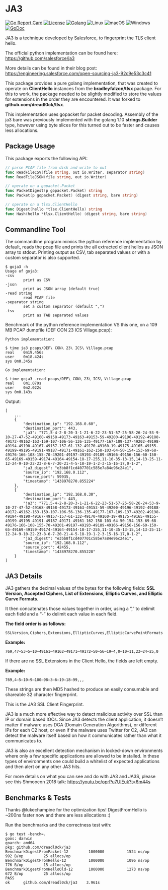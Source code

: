 # JA3

[![Go Report Card](https://goreportcard.com/badge/github.com/dreadl0ck/ja3)](https://goreportcard.com/report/github.com/dreadl0ck/ja3)
[![License](https://img.shields.io/badge/License-BSDv3-blue.svg)](https://raw.githubusercontent.com/dreadl0ck/ja3/master/docs/LICENSE)
[![Golang](https://img.shields.io/badge/Go-1.10-blue.svg)](https://golang.org)
![Linux](https://img.shields.io/badge/Supports-Linux-green.svg)
![macOS](https://img.shields.io/badge/Supports-macOS-green.svg)
![Windows](https://img.shields.io/badge/Supports-Windows-green.svg)
[![GoDoc](https://img.shields.io/badge/godoc-reference-blue.svg)](https://godoc.org/github.com/dreadl0ck/ja3)

JA3 is a technique developed by Salesforce, to fingerprint the TLS client hello.

The official python implementation can be found here: https://github.com/salesforce/ja3

More details can be found in their blog post: https://engineering.salesforce.com/open-sourcing-ja3-92c9e53c3c41

This package provides a pure golang implementation, that was created to operate on **ClientHello** instances from the **bradleyfalzon/tlsx** package.
For this to work, the package needed to be slightly modified to store the values for extensions in the order they are encountered.
It was forked to **github.com/dreadl0ck/tlsx**.

This implementation uses gopacket for packet decoding.
Assembly of the ja3 bare was previously implemented with the golang 1.10 **strings.Builder** type,
however using byte slices for this turned out to be faster and causes less allocations.

## Package Usage

This package exports the following API:
    
```go
// parse PCAP file from disk and write to out
func ReadFileCSV(file string, out io.Writer, separator string)
func ReadFileJSON(file string, out io.Writer)

// operate on a gopacket.Packet
func PacketDigest(p gopacket.Packet) string
func Packet(p gopacket.Packet) (digest string, bare string)

// operate on a tlsx.ClientHello
func Digest(hello *tlsx.ClientHello) string
func Hash(hello *tlsx.ClientHello) (digest string, bare string)
```

## Commandline Tool

The commandline program mimics the python reference implementation by default, 
reads the pcap file and prints the all extracted client hellos as JSON array to stdout.
Printing output as CSV, tab separated values or with a custom separator is also supported.

    $ goja3 -h
    Usage of goja3:
    -csv
            print as CSV
    -json
            print as JSON array (default true)
    -read string
            read PCAP file
    -separator string
            set a custom separator (default ",")
    -tsv
            print as TAB separated values

Benchmark of the python reference implementation VS this one,
on a 109 MB PCAP dumpfile (DEF CON 23 ICS Village.pcap):

    Python implementation:

    $ time ja3 pcaps/DEF\ CON\ 23\ ICS\ Village.pcap
    real	0m19.456s
    user	0m18.424s
    sys	0m0.345s

    Go implementation:

    $ time goja3 -read pcaps/DEF\ CON\ 23\ ICS\ Village.pcap
    real	0m1.079s
    user	0m2.022s
    sys	0m0.143s

Output:

    [
        ...
        {
            "destination_ip": "192.168.0.60",
            "destination_port": 443,
            "ja3": "771,5-4-2-8-20-3-1-21-6-22-23-51-57-25-58-26-24-53-9-10-27-47-52-49168-49158-49173-49163-49153-59-49200-49196-49192-49188-49172-49162-163-159-107-106-56-136-135-49177-167-109-137-49202-49198-49194-49190-49167-49157-157-61-132-49170-49160-19-49175-49165-49155-49199-49195-49191-49187-49171-49161-162-158-103-64-50-154-153-69-68-49176-166-108-155-70-49201-49197-49193-49189-49166-49156-156-60-150-65-49169-49159-49174-49164-49154-18-17-255,11-10-35-13-15,14-13-25-11-12-24-9-10-22-23-8-6-7-20-21-4-5-18-19-1-2-3-15-16-17,0-1-2",
            "ja3_digest": "e3bb8f1cd407701c585e7a84e96c24e1",
            "source_ip": "192.168.0.112",
            "source_port": 59935,
            "timestamp": "1438978270.855224"
        },
        {
            "destination_ip": "192.168.0.30",
            "destination_port": 443,
            "ja3": "771,5-4-2-8-20-3-1-21-6-22-23-51-57-25-58-26-24-53-9-10-27-47-52-49168-49158-49173-49163-49153-59-49200-49196-49192-49188-49172-49162-163-159-107-106-56-136-135-49177-167-109-137-49202-49198-49194-49190-49167-49157-157-61-132-49170-49160-19-49175-49165-49155-49199-49195-49191-49187-49171-49161-162-158-103-64-50-154-153-69-68-49176-166-108-155-70-49201-49197-49193-49189-49166-49156-156-60-150-65-49169-49159-49174-49164-49154-18-17-255,11-10-35-13-15,14-13-25-11-12-24-9-10-22-23-8-6-7-20-21-4-5-18-19-1-2-3-15-16-17,0-1-2",
            "ja3_digest": "e3bb8f1cd407701c585e7a84e96c24e1",
            "source_ip": "192.168.0.112",
            "source_port": 42455,
            "timestamp": "1438978270.855228"
        }
    ]

## JA3 Details

JA3 gathers the decimal values of the bytes for the following fields: **SSL Version, Accepted Ciphers, List of Extensions, Elliptic Curves, and Elliptic Curve Formats**.

It then concatenates those values together in order, using a “,” to delimit each field and a “-” to delimit each value in each field.

**The field order is as follows:**

    SSLVersion,Ciphers,Extensions,EllipticCurves,EllipticCurvePointFormats

**Example:**

    769,47–53–5–10–49161–49162–49171–49172–50–56–19–4,0–10–11,23–24–25,0

If there are no SSL Extensions in the Client Hello, the fields are left empty.

**Example:**

    769,4–5–10–9–100–98–3–6–19–18–99,,,

These strings are then MD5 hashed to produce an easily consumable and shareable 32 character fingerprint. 

This is the JA3 SSL Client Fingerprint.

JA3 is a much more effective way to detect malicious activity over SSL than IP or domain based IOCs. Since JA3 detects the client application, it doesn’t matter if malware uses DGA (Domain Generation Algorithms), or different IPs for each C2 host, or even if the malware uses Twitter for C2, JA3 can detect the malware itself based on how it communicates rather than what it communicates to.

JA3 is also an excellent detection mechanism in locked-down environments where only a few specific applications are allowed to be installed. In these types of environments one could build a whitelist of expected applications and then alert on any other JA3 hits.

For more details on what you can see and do with JA3 and JA3S, please see this Shmoocon 2018 talk: https://youtu.be/oprPu7UIEuk?t=6m44s

## Benchmarks & Tests

Thanks @lukechampine for the optimization tips! 
DigestFromHello is ~200ns faster now and there are less allocations :)

Run the benchmarks and the correctness test with:

    $ go test -bench=.
    goos: darwin
    goarch: amd64
    pkg: github.com/dreadl0ck/ja3
    BenchmarkDigestFromPacket-12      	 1000000	      1524 ns/op	     992 B/op	      25 allocs/op
    BenchmarkDigestFromHello-12       	 1000000	      1096 ns/op	     776 B/op	      15 allocs/op
    BenchmarkDigestFromHelloOld-12    	 1000000	      1273 ns/op	     672 B/op	      25 allocs/op
    PASS
    ok  	github.com/dreadl0ck/ja3	3.961s